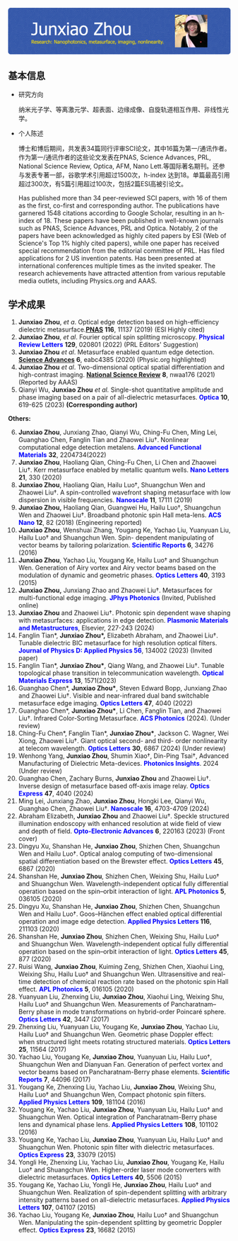 



![Header](https://github.com/JunxiaoZhou/JunxiaoZhou/blob/main/github-header-image.png?raw=true)

## 基本信息

-   研究方向 

    纳米光子学、等离激元学、超表面、边缘成像、自旋轨道相互作用、非线性光学。

-   个人陈述

    博士和博后期间，共发表34篇同行评审SCI论文，其中16篇为第一/通讯作者。作为第一/通讯作者的这些论文发表在PNAS, Science Advances, PRL, National Science Review, Optica, AFM, Nano Lett.等国际著名期刊。还参与发表专著一部，谷歌学术引用超过1500次，h-index 达到18。单篇最高引用超过300次，有5篇引用超过100次，包括2篇ESI高被引论文。

    Has published more than 34 peer-reviewed SCI papers, with 16 of them as the first, co-first and corresponding author. The publications have garnered 1548 citations according to Google Scholar, resulting in an h-index of 18. These papers have been published in well-known journals such as PNAS, Science Advances, PRL and Optica. Notably, 2 of the papers have been acknowledged as highly cited papers by ESI (Web of Science's Top 1% highly cited papers), while one paper has received special recommendation from the editorial committee of PRL. Has filed applications for 2 US invention patents. Has been presented at international conferences multiple times as the invited speaker. The research achievements have attracted attention from various reputable media outlets, including Physics.org and AAAS.

## 学术成果

1.   **Junxiao** **Zhou**, *et a*. Optical edge detection based on high-efficiency dielectric metasurface.<a href="https://www.pnas.org/doi/abs/10.1073/pnas.1820636116" target="_blank"><b>PNAS</b></a>  **116**, 11137 (2019) (ESI Highly cited)
2.   **Junxiao Zhou**, *et al*. Fourier optical spin splitting microscopy. **<font color=blue>Physical Review Letters</font>** **129**, 020801 (2022) (PRL Editors' Suggestion)
3.   **Junxiao Zhou** *et al*. Metasurface enabled quantum edge detection. <a href="https://www.science.org/doi/full/10.1126/sciadv.abc4385" target="_blank"><b>Science Advances</b></a> **6**, eabc4385 (2020) (Physic.org highlighted)
4.   **Junxiao Zhou** *et al*. Two-dimensional optical spatial differentiation and high-contrast imaging. <a href="https://academic.oup.com/nsr/article/8/6/nwaa176/5881987" target="_blank"><b>National Science Review</b></a> **8**, nwaa176 (2021) (Reported by AAAS)
5.   Qianyi Wu, **Junxiao Zhou** *et al.* Single-shot quantitative amplitude and phase imaging based on a pair of all-dielectric metasurfaces. **<font color=blue>Optica</font>** **10**, 619-625 (2023) **(Corresponding author)**



**Others:**

6.   **Junxiao Zhou**, Junxiang Zhao, Qianyi Wu, Ching-Fu Chen, Ming Lei, Guanghao Chen, Fanglin Tian and Zhaowei Liu†. Nonlinear computational edge detection metalens. **<font color=blue>Advanced Functional Materials</font>** **32**, 2204734(2022)
7.   **Junxiao Zhou**, Haoliang Qian, Ching-Fu Chen, Li Chen and Zhaowei Liu†. Kerr metasurface enabled by metallic quantum wells. **<font color=blue>Nano Letters</font>** **21**, 330 (2020)
8.   **Junxiao Zhou**, Haoliang Qian, Hailu Luo†, Shuangchun Wen and Zhaowei Liu†. A spin-controlled wavefront shaping metasurface with low dispersion in visible frequencies. **<font color=blue>Nanoscale</font> 11**, 17111 (2019)
9.   **Junxiao Zhou,** Haoliang Qian, Guangwei Hu, Hailu Luo†, Shuangchun Wen and Zhaowei Liu†. Broadband photonic spin Hall meta-lens. **<font color=blue>ACS Nano</font> 12**, 82 (2018) (Engineering reported)
10.   **Junxiao Zhou**, Wenshuai Zhang, Yougang Ke, Yachao Liu, Yuanyuan Liu, Hailu Luo† and Shuangchun Wen. Spin- dependent manipulating of vector beams by tailoring polarization. **<font color=blue>Scientific Reports</font> 6**, 34276 (2016)
11.   **Junxiao Zhou**, Yachao Liu, Yougang Ke, Hailu Luo† and Shuangchun Wen. Generation of Airy vortex and Airy vector beams based on the modulation of dynamic and geometric phases. **<font color=blue>Optics Letters</font> 40**, 3193 (2015) 
12.   **Junxiao Zhou,** Junxiang Zhao and Zhaowei Liu†. Metasurfaces for multi-functional edge imaging. **<font color=blue>JPhys Photonics</font>**  (Invited, Published online)
13.   **Junxiao Zhou** and Zhaowei Liu†. Photonic spin dependent wave shaping with metasurfaces: applications in edge detection.  **<font color=blue>Plasmonic Materials and Metastructures</font>**, Elsevier, 227-243 (2024)
14.   Fanglin Tian*, **Junxiao Zhou\*,** Elizabeth Abraham, and Zhaowei Liu†. Tunable dielectric BIC metasurface for high resolution optical filters. **<font color=blue>Journal of Physics D: Applied Physics 56</font>**, 134002 (2023) (Invited paper)
15.   Fanglin Tian*, **Junxiao Zhou\***, Qiang Wang, and Zhaowei Liu†. Tunable topological phase transition in telecommunication wavelength. **<font color=blue>Optical Materials Express</font>** **13**, 1571(2023)
16.   Guanghao Chen\*, **Junxiao Zhou\***, Steven Edward Bopp, Junxiang Zhao and Zhaowei Liu†. Visible and near-infrared dual band switchable metasurface edge imaging. **<font color=blue>Optics Letters</font> 47**, 4040 (2022)
17.   Guanghao Chen\*, **Junxiao Zhou\***, Li Chen, Fanglin Tian, and Zhaowei Liu†. Infrared Color-Sorting Metasurface. **<font color=blue>ACS Photonics</font>** (2024). (Under review)
18.   Ching-Fu Chen\*, Fanglin Tian\*, **Junxiao Zhou\***, Jackson C. Wagner, Wei Xiong, Zhaowei Liu†. Giant optical second- and third- order nonlinearity at telecom wavelength. **<font color=blue>Optics Letters</font>** **30**, 6867 (2024) (Under review)
19.   Wenhong Yang, **Junxiao Zhou**, Shumin Xiao†, Din-Ping Tsai†, Advanced Manufacturing of Dielectric Meta-devices. **<font color=blue>Photonics Insights</font>**. 2024 (Under review)
20.   Guanghao Chen, Zachary Burns, **Junxiao Zhou** and Zhaowei Liu†. Inverse design of metasurface based off-axis image relay. **<font color=blue>Optics Express</font>** **47**, 4040 (2024)
21.   Ming Lei, Junxiang Zhao, **Junxiao Zhou**, Hongki Lee, Qianyi Wu, Guanghao Chen, Zhaowei Liu†. **<font color=blue>Nanoscale</font> 16**, 4703-4709 (2024)
22.   Abraham Elizabeth, **Junxiao Zhou** and Zhaowei Liu†. Speckle structured illumination endoscopy with enhanced resolution at wide field of view and depth of field. **<font color=blue>Opto-Electronic Advances</font>** **6**, 220163 (2023) (Front cover)
23.   Dingyu Xu, Shanshan He, **Junxiao Zhou**, Shizhen Chen, Shuangchun Wen and Hailu Luo†. Optical analog computing of two-dimensional spatial differentiation based on the Brewster effect. **<font color=blue>Optics Letters</font>** **45**, 6867 (2020)
24.   Shanshan He, **Junxiao Zhou**, Shizhen Chen, Weixing Shu, Hailu Luo† and Shuangchun Wen. Wavelength-independent optical fully differential operation based on the spin–orbit interaction of light. **<font color=blue>APL Photonics</font>** **5**, 036105 (2020)
25.   Dingyu Xu, Shanshan He, **Junxiao Zhou**, Shizhen Chen, Shuangchun Wen and Hailu Luo†. Goos–Hänchen effect enabled optical differential operation and image edge detection. **<font color=blue>Applied Physics Letters</font> 116**, 211103 (2020)
26.   Shanshan He, **Junxiao Zhou**, Shizhen Chen, Weixing Shu, Hailu Luo† and Shuangchun Wen. Wavelength-independent optical fully differential operation based on the spin–orbit interaction of light. **<font color=blue>Optics Letters</font>** **45**, 877 (2020)
27.   Ruisi Wang, **Junxiao Zhou**, Kuiming Zeng, Shizhen Chen, Xiaohui Ling, Weixing Shu, Hailu Luo† and Shuangchun Wen. Ultrasensitive and real-time detection of chemical reaction rate based on the photonic spin Hall effect. **<font color=blue>APL Photonics</font>** **5**, 016105 (2020)
28.   Yuanyuan Liu, Zhenxing Liu, **Junxiao Zhou**, Xiaohui Ling, Weixing Shu, Hailu Luo† and Shuangchun Wen. Measurements of Pancharatnam–Berry phase in mode transformations on hybrid-order Poincaré sphere. **<font color=blue>Optics Letters</font> 42**, 3447 (2017)
29.   Zhenxing Liu, Yuanyuan Liu, Yougang Ke, **Junxiao Zhou**, Yachao Liu, Hailu Luo† and Shuangchun Wen. Geometric phase Doppler effect: when structured light meets rotating structured materials. **<font color=blue>Optics Letters</font>** **25**, 11564 (2017)
30.   Yachao Liu, Yougang Ke, **Junxiao Zhou**, Yuanyuan Liu, Hailu Luo†, Shuangchun Wen and Dianyuan Fan. Generation of perfect vortex and vector beams based on Pancharatnam-Berry phase elements. **<font color=blue>Scientific Reports</font>** **7**, 44096 (2017)
31.   Yougang Ke, Zhenxing Liu, Yachao Liu, **Junxiao Zhou**, Weixing Shu, Hailu Luo† and Shuangchun Wen, Compact photonic spin filters. **<font color=blue>Applied Physics Letters</font>** **109**, 181104 (2016)
32.   Yougang Ke, Yachao Liu, **Junxiao Zhou**, Yuanyuan Liu, Hailu Luo† and Shuangchun Wen. Optical integration of Pancharatnam-Berry phase lens and dynamical phase lens. **<font color=blue>Applied Physics Letters</font>** **108**, 101102 (2016)
33.   Yougang Ke, Yachao Liu, **Junxiao Zhou**, Yuanyuan Liu, Hailu Luo† and Shuangchun Wen. Photonic spin filter with dielectric metasurfaces. **<font color=blue>Optics Express</font>** **23**, 33079 (2015)
34.   Yongli He, Zhenxing Liu, Yachao Liu, **Junxiao Zhou**, Yougang Ke, Hailu Luo† and Shuangchun Wen. Higher-order laser mode converters with dielectric metasurfaces. **<font color=blue>Optics Letters</font>** **40**, 5506 (2015)
35.   Yougang Ke, Yachao Liu, Yongli He, **Junxiao Zhou**, Hailu Luo† and Shuangchun Wen. Realization of spin-dependent splitting with arbitrary intensity patterns based on all-dielectric metasurfaces. **<font color=blue>Applied Physics Letters</font>** **107**, 041107 (2015)
36.   Yachao Liu, Yougang Ke, **Junxiao Zhou**, Hailu Luo† and Shuangchun Wen. Manipulating the spin-dependent splitting by geometric Doppler effect. **<font color=blue>Optics Express</font>** **23**, 16682 (2015)
